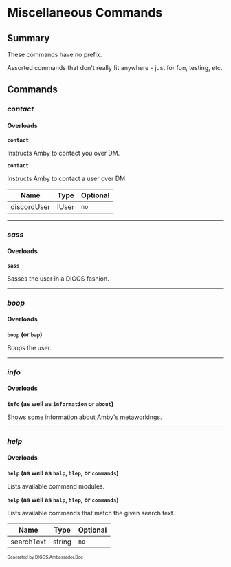 ﻿Miscellaneous Commands
======================
## Summary
These commands have no prefix.

Assorted commands that don't really fit anywhere - just for fun, testing, etc.

## Commands
### *contact*
#### Overloads
**`contact`**

Instructs Amby to contact you over DM.

**`contact`**

Instructs Amby to contact a user over DM.

| Name | Type | Optional |
| --- | --- | --- |
| discordUser | IUser | `no` |

---

### *sass*
#### Overloads
**`sass`**

Sasses the user in a DIGOS fashion.

---

### *boop*
#### Overloads
**`boop` (or `bap`)**

Boops the user.

---

### *info*
#### Overloads
**`info` (as well as `information` or `about`)**

Shows some information about Amby's metaworkings.

---

### *help*
#### Overloads
**`help` (as well as `halp`, `hlep`, or `commands`)**

Lists available command modules.

**`help` (as well as `halp`, `hlep`, or `commands`)**

Lists available commands that match the given search text.

| Name | Type | Optional |
| --- | --- | --- |
| searchText | string | `no` |

<sub><sup>Generated by DIGOS.Ambassador.Doc</sup></sub>